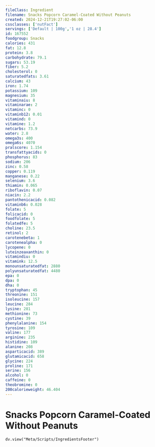 ```yaml
---
fileClass: Ingredient
filename: Snacks Popcorn Caramel-Coated Without Peanuts
created: 2024-12-21T19:27:02-06:00
cssclasses: ['nutFact']
servings: ['Default | 100g','1 oz | 28.4']
id: 167552
foodgroup: Snacks
calories: 431
fat: 12.8
protein: 3.8
carbohydrate: 79.1
sugars: 53.19
fiber: 5.2
cholesterol: 0
saturatedfats: 3.61
calcium: 43
iron: 1.74
potassium: 109
magnesium: 35
vitaminaiu: 8
vitaminarae: 2
vitaminc: 0
vitaminb12: 0.01
vitamind: 0
vitamine: 1.2
netcarbs: 73.9
water: 2.8
omega3s: 400
omega6s: 4070
pralscore: 1.154
transfattyacids: 0
phosphorus: 83
sodium: 206
zinc: 0.58
copper: 0.119
manganese: 0.22
selenium: 3.6
thiamin: 0.065
riboflavin: 0.07
niacin: 2.2
pantothenicacid: 0.082
vitaminb6: 0.028
folate: 5
folicacid: 0
foodfolate: 5
folatedfe: 5
choline: 23.5
retinol: 2
carotenebeta: 1
carotenealpha: 0
lycopene: 0
luteinzeaxanthin: 0
vitamindiu: 0
vitamink: 12.5
monounsaturatedfat: 2880
polyunsaturatedfat: 4480
epa: 0
dpa: 0
dha: 0
tryptophan: 45
threonine: 151
isoleucine: 157
leucine: 284
lysine: 281
methionine: 73
cystine: 39
phenylalanine: 154
tyrosine: 109
valine: 177
arginine: 235
histidine: 109
alanine: 208
asparticacid: 389
glutamicacid: 658
glycine: 224
proline: 171
serine: 156
alcohol: 0
caffeine: 0
theobromine: 0
200calorieweight: 46.404
---
```


# Snacks Popcorn Caramel-Coated Without Peanuts

```dataviewjs
dv.view("Meta/Scripts/IngredientsFooter")
```